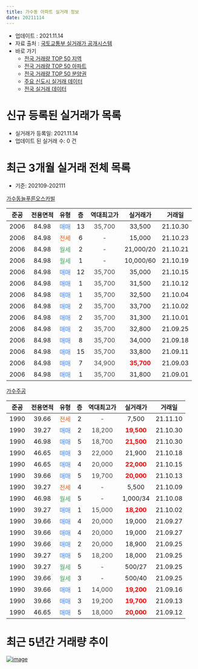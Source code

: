 ```yaml
---
title: 가수동 아파트 실거래 정보
date: 20211114
---
```


* 업데이트 : 2021.11.14
* 자료 출처 : [국토교통부 실거래가 공개시스템](http://rt.molit.go.kr)
* 바로 가기
    * [전국 거래량 TOP 50 지역](https://apt-info.github.io/apt-trade-info/tr)
    * [전국 거래량 TOP 50 아파트](https://apt-info.github.io/apt-trade-info/ta)
    * [전국 거래량 TOP 50 분양권](https://apt-info.github.io/apt-trade-info/tb)
    * [주요 신도시 실거래 데이터](https://apt-info.github.io/apt-trade-info/newtown)
    * [전국 실거래 데이터](https://apt-info.github.io/apt-trade-info/all)



<script async src="https://pagead2.googlesyndication.com/pagead/js/adsbygoogle.js"></script>
<!-- 기본광고 -->
<ins class="adsbygoogle"
     style="display:block"
     data-ad-client="ca-pub-1142216861245946"
     data-ad-slot="4805727019"
     data-ad-format="auto"
     data-full-width-responsive="true"></ins>
<script>
     (adsbygoogle = window.adsbygoogle || []).push({});
</script>


# 신규 등록된 실거래가 목록

* 실거래가 등록일: 2021.11.14
* 업데이트 된 실거래 수: 0 건




<script async src="https://pagead2.googlesyndication.com/pagead/js/adsbygoogle.js"></script>
<!-- 기본광고 -->
<ins class="adsbygoogle"
     style="display:block"
     data-ad-client="ca-pub-1142216861245946"
     data-ad-slot="4805727019"
     data-ad-format="auto"
     data-full-width-responsive="true"></ins>
<script>
     (adsbygoogle = window.adsbygoogle || []).push({});
</script>


# 최근 3개월 실거래 전체 목록
* 기준: 202109-202111


[가수동늘푸른오스카빌](https://search.naver.com/search.naver?query=%EA%B0%80%EC%88%98%EB%8F%99%EB%8A%98%ED%91%B8%EB%A5%B8%EC%98%A4%EC%8A%A4%EC%B9%B4%EB%B9%8C)

|준공|전용면적|유형|층|역대최고가|실거래가|거래일|
|:---:|:---:|:---:|:---:|:---:|:---:|:---:|
|2006|84.98|<span style="color:#4285F3">매매</span>|13|<span style="color:#444444">35,700</span>|33,500|21.10.30|
|2006|84.98|<span style="color:#FF5A00">전세</span>|6|<span style="color:#444444">-</span>|15,000|21.10.23|
|2006|84.98|<span style="color:#34A853">월세</span>|2|<span style="color:#444444">-</span>|21,000/20|21.10.21|
|2006|84.98|<span style="color:#34A853">월세</span>|1|<span style="color:#444444">-</span>|10,000/60|21.10.19|
|2006|84.98|<span style="color:#4285F3">매매</span>|12|<span style="color:#444444">35,700</span>|35,000|21.10.15|
|2006|84.98|<span style="color:#4285F3">매매</span>|1|<span style="color:#444444">35,700</span>|31,500|21.10.12|
|2006|84.98|<span style="color:#4285F3">매매</span>|1|<span style="color:#444444">35,700</span>|32,500|21.10.04|
|2006|84.98|<span style="color:#4285F3">매매</span>|2|<span style="color:#444444">35,700</span>|33,700|21.10.02|
|2006|84.98|<span style="color:#4285F3">매매</span>|2|<span style="color:#444444">35,700</span>|31,300|21.10.01|
|2006|84.98|<span style="color:#4285F3">매매</span>|2|<span style="color:#444444">35,700</span>|32,800|21.09.25|
|2006|84.98|<span style="color:#4285F3">매매</span>|8|<span style="color:#444444">35,700</span>|34,000|21.09.18|
|2006|84.98|<span style="color:#4285F3">매매</span>|15|<span style="color:#444444">35,700</span>|33,800|21.09.11|
|2006|84.98|<span style="color:#4285F3">매매</span>|7|<span style="color:#444444">34,900</span>|<b><span style="color:#FF0000">35,700</span></b>|21.09.03|
|2006|84.98|<span style="color:#4285F3">매매</span>|1|<span style="color:#444444">35,700</span>|31,800|21.09.01|

[가수주공](https://search.naver.com/search.naver?query=%EA%B0%80%EC%88%98%EC%A3%BC%EA%B3%B5)

|준공|전용면적|유형|층|역대최고가|실거래가|거래일|
|:---:|:---:|:---:|:---:|:---:|:---:|:---:|
|1990|39.66|<span style="color:#FF5A00">전세</span>|2|<span style="color:#444444">-</span>|7,500|21.11.10|
|1990|39.27|<span style="color:#4285F3">매매</span>|2|<span style="color:#444444">18,200</span>|<b><span style="color:#FF0000">19,500</span></b>|21.10.30|
|1990|46.98|<span style="color:#4285F3">매매</span>|5|<span style="color:#444444">18,700</span>|<b><span style="color:#FF0000">21,500</span></b>|21.10.30|
|1990|46.65|<span style="color:#4285F3">매매</span>|3|<span style="color:#444444">22,000</span>|21,900|21.10.18|
|1990|46.65|<span style="color:#4285F3">매매</span>|4|<span style="color:#444444">20,000</span>|<b><span style="color:#FF0000">22,000</span></b>|21.10.15|
|1990|39.66|<span style="color:#4285F3">매매</span>|5|<span style="color:#444444">19,700</span>|<b><span style="color:#FF0000">20,000</span></b>|21.10.13|
|1990|39.27|<span style="color:#FF5A00">전세</span>|4|<span style="color:#444444">-</span>|5,500|21.10.09|
|1990|46.98|<span style="color:#34A853">월세</span>|5|<span style="color:#444444">-</span>|1,000/34|21.10.08|
|1990|39.27|<span style="color:#4285F3">매매</span>|1|<span style="color:#444444">15,000</span>|<b><span style="color:#FF0000">18,200</span></b>|21.10.02|
|1990|39.66|<span style="color:#4285F3">매매</span>|4|<span style="color:#444444">20,000</span>|19,000|21.09.27|
|1990|39.66|<span style="color:#4285F3">매매</span>|4|<span style="color:#444444">20,000</span>|19,000|21.09.27|
|1990|39.66|<span style="color:#4285F3">매매</span>|2|<span style="color:#444444">20,000</span>|18,900|21.09.25|
|1990|39.27|<span style="color:#4285F3">매매</span>|5|<span style="color:#444444">18,200</span>|18,000|21.09.25|
|1990|39.27|<span style="color:#34A853">월세</span>|5|<span style="color:#444444">-</span>|500/27|21.09.25|
|1990|39.66|<span style="color:#34A853">월세</span>|3|<span style="color:#444444">-</span>|500/40|21.09.25|
|1990|39.66|<span style="color:#4285F3">매매</span>|1|<span style="color:#444444">14,000</span>|<b><span style="color:#FF0000">19,200</span></b>|21.09.16|
|1990|39.66|<span style="color:#4285F3">매매</span>|3|<span style="color:#444444">19,200</span>|<b><span style="color:#FF0000">19,700</span></b>|21.09.13|
|1990|46.65|<span style="color:#4285F3">매매</span>|5|<span style="color:#444444">18,000</span>|<b><span style="color:#FF0000">20,000</span></b>|21.09.12|



<script async src="https://pagead2.googlesyndication.com/pagead/js/adsbygoogle.js"></script>
<!-- 기본광고 -->
<ins class="adsbygoogle"
     style="display:block"
     data-ad-client="ca-pub-1142216861245946"
     data-ad-slot="4805727019"
     data-ad-format="auto"
     data-full-width-responsive="true"></ins>
<script>
     (adsbygoogle = window.adsbygoogle || []).push({});
</script>


# 최근 5년간 거래량 추이


<div style="width:100%;">
    <canvas id="deal_progress" height="200"></canvas>
</div>

<script>
new Chart(document.getElementById("deal_progress"), {
    type: 'line',
    data: {
        labels: ['16.01','16.02','16.03','16.04','16.05','16.06','16.07','16.08','16.09','16.10','16.11','16.12','17.01','17.02','17.03','17.04','17.05','17.06','17.07','17.08','17.09','17.10','17.11','17.12','18.01','18.02','18.03','18.04','18.05','18.06','18.07','18.08','18.09','18.10','18.11','18.12','19.01','19.02','19.03','19.04','19.05','19.06','19.07','19.08','19.09','19.10','19.11','19.12','20.01','20.02','20.03','20.04','20.05','20.06','20.07','20.08','20.09','20.10','20.11','20.12','21.01','21.02','21.03','21.04','21.05','21.06','21.07','21.08','21.09','21.10','21.11'],
        datasets: [{
            label: '매매/분양권',
            data: [10,7,12,13,9,6,10,8,7,10,10,10,10,1,11,7,9,8,8,11,3,6,8,7,3,2,6,3,4,5,4,10,3,6,2,6,6,10,5,6,10,7,10,5,9,3,7,9,10,16,12,7,18,19,18,9,7,15,16,21,12,10,13,19,18,4,5,7,12,12,0],
            borderColor: "rgba(66, 133, 243, 1)",
            backgroundColor: "rgba(66, 133, 243, 0.05)",
            borderWidth: 1,
            pointRadius: 0,
            fill: false,
            lineTension: 0
        },{
            label: '전/월세',
            data: [8,11,8,4,5,4,6,5,12,1,4,2,1,3,5,8,3,6,5,3,7,2,1,2,4,8,5,7,8,6,4,5,5,6,1,3,1,10,15,2,120,7,0,5,3,4,4,7,0,3,6,3,5,10,11,0,6,4,6,6,4,3,6,9,7,4,7,8,2,5,1],
            borderColor: "rgba(255, 90, 0, 1)",
            backgroundColor: "rgba(255, 90, 0, 0.05)",
            borderWidth: 1,
            pointRadius: 0,
            fill: false,
            lineTension: 0
        },{
            label: '합계',
            data: [18,18,20,17,14,10,16,13,19,11,14,12,11,4,16,15,12,14,13,14,10,8,9,9,7,10,11,10,12,11,8,15,8,12,3,9,7,20,20,8,130,14,10,10,12,7,11,16,10,19,18,10,23,29,29,9,13,19,22,27,16,13,19,28,25,8,12,15,14,17,1],
            borderColor: "rgba(0, 0, 0, 1)",
            backgroundColor: "rgba(0, 0, 0, 0.03)",
            borderWidth: 0.1,
            pointRadius: 0,
            fill: true,
            lineTension: 0
        }
        ]
    },
    options: {
        responsive: true,
        title: {
            display: false
        },
        tooltips: {
            mode: 'index',
            intersect: false
        },
        hover: {
            mode: 'nearest',
            intersect: true
        },
        scales: {
            xAxes: [{
                display: true,
                scaleLabel: {
                    display: true,
                    labelString: '년/월'
                }
            }],
            yAxes: [{
                display: true,
                ticks: {
                    suggestedMin: 0,
                },
                scaleLabel: {
                    display: true,
                    labelString: '실거래 수'
                }
            }]
        }
    }
});

</script>


[![image](https://apt-info.github.io/images/2020-01-03-apt-trade-info/1024x500.png)](https://play.google.com/store/apps/details?id=com.aptinfo.apttradeinfo)

